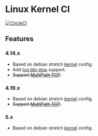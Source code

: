 # Linux Kernel CI

[![CircleCI](https://circleci.com/gh/pexcn/linux-kernel-ci.svg?style=svg)](https://circleci.com/gh/pexcn/linux-kernel-ci)

## Features

### 4.14.x

- Based on debian stretch [kernel](https://packages.debian.org/stretch/linux-image-4.9.0-11-amd64) config.
- Add [tcp bbr plus](https://github.com/pexcn/linux-tcp-mod/tree/master/tcp_bbr_plus) support.
- ~~Support [MultiPath TCP](https://www.multipath-tcp.org).~~

### 4.19.x

- Based on debian stretch [kernel](https://packages.debian.org/stretch/linux-image-4.9.0-11-amd64) config.
- ~~Support [MultiPath TCP](https://www.multipath-tcp.org).~~

### 5.x

- Based on debian stretch [kernel](https://packages.debian.org/stretch/linux-image-4.9.0-11-amd64) config.
